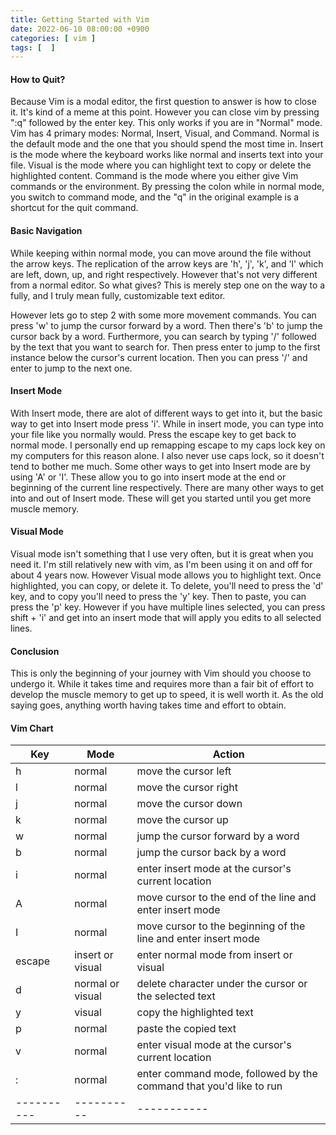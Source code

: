 ```yaml
---
title: Getting Started with Vim
date: 2022-06-10 08:00:00 +0900
categories: [ vim ]
tags: [  ]
---
```


#### How to Quit?

Because Vim is a modal editor, the first question to answer is how to close it.  It's kind of a meme at this point.  However you can close vim by pressing ":q" followed by the enter key.  This only works if you are in "Normal" mode.  Vim has 4 primary modes: Normal, Insert, Visual, and Command.  Normal is the default mode and the one that you should spend the most time in.  Insert is the mode where the keyboard works like normal and inserts text into your file.  Visual is the mode where you can highlight text to copy or delete the highlighted content.  Command is the mode where you either give Vim commands or the environment.  By pressing the colon while in normal mode, you switch to command mode, and the "q" in the original example is a shortcut for the quit command.

#### Basic Navigation

While keeping within normal mode, you can move around the file without the arrow keys.  The replication of the arrow keys are 'h', 'j', 'k', and 'l' which are left, down, up, and right respectively.  However that's not very different from a normal editor.  So what gives?  This is merely step one on the way to a fully, and I truly mean fully, customizable text editor.

However lets go to step 2 with some more movement commands.  You can press 'w' to jump the cursor forward by a word.  Then there's 'b' to jump the cursor back by a word.  Furthermore, you can search by typing '/' followed by the text that you want to search for.  Then press enter to jump to the first instance below the cursor's current location.  Then you can press '/' and enter to jump to the next one.

#### Insert Mode

With Insert mode, there are alot of different ways to get into it, but the basic way to get into Insert mode press 'i'.  While in insert mode, you can type into your file like you normally would.  Press the escape key to get back to normal mode.  I personally end up remapping escape to my caps lock key on my computers for this reason alone.  I also never use caps lock, so it doesn't tend to bother me much.  Some other ways to get into Insert mode are by using 'A' or 'I'.  These allow you to go into insert mode at the end or beginning of the current line respectively.  There are many other ways to get into and out of Insert mode.  These will get you started until you get more muscle memory.

#### Visual Mode

Visual mode isn't something that I use very often, but it is great when you need it.  I'm still relatively new with vim, as I'm been using it on and off for about 4 years now.  However Visual mode allows you to highlight text.  Once highlighted, you can copy, or delete it.  To delete, you'll need to press the 'd' key, and to copy you'll need to press the 'y' key.  Then to paste, you can press the 'p' key.  However if you have multiple lines selected, you can press shift + 'i' and get into an insert mode that will apply you edits to all selected lines.

#### Conclusion

This is only the beginning of your journey with Vim should you choose to undergo it.  While it takes time and requires more than a fair bit of effort to develop the muscle memory to get up to speed, it is well worth it.  As the old saying goes, anything worth having takes time and effort to obtain.

#### Vim Chart

| Key | Mode | Action |
|----------|----------|-----------|
| h | normal | move the cursor left |
| l | normal | move the cursor right |
| j | normal | move the cursor down |
| k | normal | move the cursor up |
| w | normal | jump the cursor forward by a word |
| b | normal | jump the cursor back by a word |
| i | normal | enter insert mode at the cursor's current location |
| A | normal | move cursor to the end of the line and enter insert mode |
| I | normal | move cursor to the beginning of the line and enter insert mode |
| escape | insert or visual | enter normal mode from insert or visual |
| d | normal or visual | delete character under the cursor or the selected text |
| y | visual | copy the highlighted text |
| p | normal | paste the copied text |
| v | normal | enter visual mode at the cursor's current location |
| : | normal | enter command mode, followed by the command that you'd like to run |
|----------|----------|-----------|

